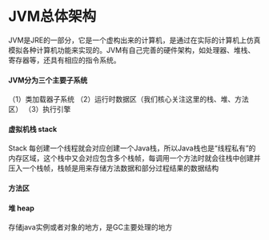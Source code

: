 # JVM总体架构
JVM是JRE的一部分，它是一个虚构出来的计算机，是通过在实际的计算机上仿真模拟各种计算机功能来实现的。JVM有自己完善的硬件架构，如处理器、堆栈、寄存器等，还具有相应的指令系统。

#### JVM分为三个主要子系统
（1）类加载器子系统 （2）运行时数据区（我们核心关注这里的栈、堆、方法区） （3）执行引擎

#### 虚拟机栈 stack

Stack 每创建一个线程就会对应创建一个Java栈，所以Java栈也是“线程私有”的内存区域，这个栈中又会对应包含多个栈帧，每调用一个方法时就会往栈中创建并压入一个栈帧，栈帧是用来存储方法数据和部分过程结果的数据结构
#### 方法区

#### 堆 heap
存储java实例或者对象的地方，是GC主要处理的地方
